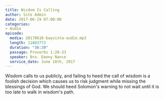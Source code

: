 ```yaml
---
title: Wisdom Is Calling
author: Site Admin
date: 2017-06-19 07:00:00
categories:
- Audio
episode:
  media: 20170618-bayvista-audio.mp3
  length: 11883772
  duration: "36:39"
  passage: Proverbs 1:20-33
  speaker: Bro. Danny Nance
  service_date: June 18th, 2017
---
```

Wisdom calls to us publicly, and failing to heed the call of wisdom is a foolish decision which causes us to risk judgment while missing the blessings of God. We should heed Solomon's warning to not wait until it is too late to walk in wisdom's path.